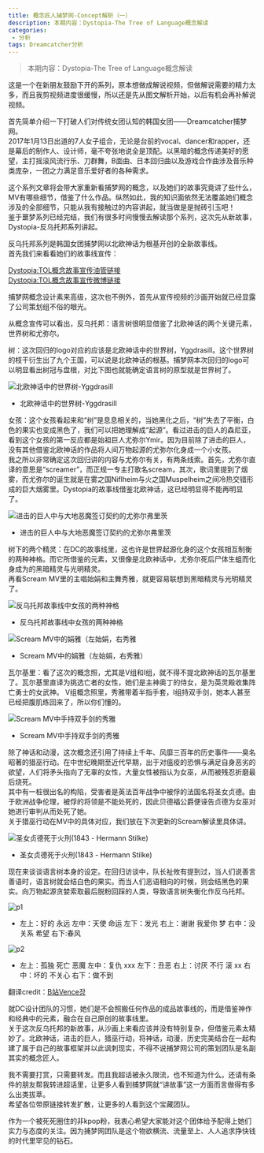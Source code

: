 ```yaml
---
title: 概念匠人捕梦网-Concept解析（一）
description: 本期内容：Dystopia-The Tree of Language概念解读
categories:
 - 分析
tags: Dreamcatcher分析
---
```


> 本期内容：Dystopia-The Tree of Language概念解读

<!-- more -->

这是一个在新朋友鼓励下开的系列，原本想做成解说视频，但做解说需要的精力太多，而且我剪视频进度很缓慢，所以还是先从图文解析开始，以后有机会再补解说视频。

首先简单介绍一下打破人们对传统女团认知的韩国女团——Dreamcatcher捕梦网。<br>
2017年1月13日出道的7人女子组合，无论是台前的vocal、dancer和rapper，还是幕后的制作人、设计师，毫不夸张地说全是顶配。以黑暗的概念传递美好的愿望，主打摇滚风流行乐、刀群舞，B面曲、日本回归曲以及游戏合作曲涉及音乐种类庞杂，一团之力满足音乐爱好者的各种需求。

这个系列文章将会带大家重新看捕梦网的概念，以及她们的故事究竟讲了些什么，MV有哪些细节，借鉴了什么作品。纵然如此，我的知识面依然无法覆盖她们概念涉及的全部细节，只能从我有接触过的内容讲起，就当做是是抛砖引玉吧！<br>
鉴于噩梦系列已经完结，我们有很多时间慢慢去解读那个系列，这次先从新故事，Dystopia-反乌托邦系列讲起。

反乌托邦系列是韩国女团捕梦网以北欧神话为根基开创的全新故事线。<br>
首先我们来看看她们的故事线宣传：

[Dystopia:TOL概念故事宣传油管链接](https://www.youtube.com/watch?v=41oftK_91PI)<br>
[Dystopia:TOL概念故事宣传微博链接](http://t.cn/A6hLj3dv?m=4471189361793900&u=6066447688)

捕梦网概念设计素来高级，这次也不例外，首先从宣传视频的沙画开始就已经显露了公司策划组不俗的眼光。

从概念宣传可以看出，反乌托邦：语言树很明显借鉴了北欧神话的两个关键元素，世界树和尤弥尔。

树：这次回归的logo对应的应该是北欧神话中的世界树，Yggdrasill。这个世界树的枝干衍生出了九个王国，可以说是北欧神话的根基。捕梦网本次回归的logo可以明显看出树冠与盘根，对比下图也就能确定语言树的原型就是世界树了。

![北欧神话中的世界树-Yggdrasill](https://s1.ax1x.com/2020/07/25/UzydeA.png)
* 北欧神话中的世界树-Yggdrasill

女孩：这个女孩看起来和“树”是息息相关的，当她黑化之后，“树”失去了平衡，白色的果实也变成黑色了，我们可以把她理解成“起源”。看过进击的巨人的森尼亚，看到这个女孩的第一反应都是始祖巨人尤弥尔Ymir。因为目前除了进击的巨人，没有其他借鉴北欧神话的作品将人间万物起源的尤弥尔化身成一个小女孩。<br>
我之所以非常确定这次回归讲的内容与尤弥尔有关，有两条线索。首先，尤弥尔直译的意思是“screamer”，而正规一专主打歌名scream，其次，歌词里提到了烟雾，而尤弥尔的诞生就是在雾之国Niflheim与火之国Muspelheim之间冷热交错形成的巨大烟雾里。Dystopia的故事线借鉴北欧神话，这已经明显得不能再明显了。

![进击的巨人中与大地恶魔签订契约的尤弥尔弗里茨](https://s1.ax1x.com/2020/07/25/Uzy8JK.jpg)
* 进击的巨人中与大地恶魔签订契约的尤弥尔弗里茨

树下的两个精灵：在DC的故事线里，这也许是世界起源化身的这个女孩相互制衡的两种神格。而它所借鉴的元素，又很像是北欧神话中，尤弥尔死后尸体生蛆而化身成为的黑暗精灵与光明精灵。<br>
再看Scream MV里的主唱始娟和主舞秀雅，就更容易联想到黑暗精灵与光明精灵了。

![反乌托邦故事线中女孩的两种神格](https://s1.ax1x.com/2020/07/25/UzyDFP.png)
* 反乌托邦故事线中女孩的两种神格

![Scream MV中的娟雅（左始娟，右秀雅](https://s1.ax1x.com/2020/07/25/UzyGRO.jpg)
* Scream MV中的娟雅（左始娟，右秀雅）

瓦尔基里：看了这次的概念照，尤其是V组和I组，就不得不提北欧神话的瓦尔基里了。瓦尔基里直译为挑选亡者的女性，她们是主神奥丁的侍女，是为英灵殿收集阵亡勇士的女武神。
V组概念照里，秀雅带着半指手套，I组持双手剑，她本人甚至已经把腹肌练回来了，所以你们懂的。

![Scream MV中手持双手剑的秀雅](https://s1.ax1x.com/2020/07/25/Uzy6SS.png)
* Scream MV中手持双手剑的秀雅

除了神话和动漫，这次概念还引用了持续上千年、风靡三百年的历史事件——臭名昭著的猎巫行动。在中世纪晚期至近代早期，出于对瘟疫的恐惧与满足自身恶劣的欲望，人们将矛头指向了无辜的女性，大量女性被指认为女巫，从而被残忍折磨最后烧死。<br>
其中有一桩很出名的构陷，受害者是英法百年战争中被俘的法国名将圣女贞德。由于欧洲战争伦理，被俘的将领是不能处死的，因此贝德福公爵便诬告贞德为女巫对她进行审判从而处死了她。<br>
关于猎巫行动在MV中的具体对应，我们放在下次更新的Scream解读里具体讲。<br>
<!--(参考资料：欧洲猎巫运动——巫术、性虐与黑死病)-->

![圣女贞德死于火刑(1843 - Hermann Stilke)](https://s1.ax1x.com/2020/07/25/UzylIx.jpg)
* 圣女贞德死于火刑(1843 - Hermann Stilke)

现在来谈谈语言树本身的设定。在回归访谈中，队长祉攸有提到过，当人们说善言善语时，语言树就会结白色的果实。而当人们恶语相向的时候，则会结黑色的果实。向万物起源贪婪索取最后脱粉回踩的人类，导致语言树失衡化作反乌托邦。

![p1](https://s1.ax1x.com/2020/07/25/UzywdI.png)
* 左上：好的 永远 左中：天使 命运 左下：发光 右上：谢谢 我爱你 梦 右中：没关系 希望 右下:春风

![p2](https://s1.ax1x.com/2020/07/25/UzyNsH.png)
* 左上：孤独 死亡 恶魔 左中：复仇 xxx 左下：丑恶 右上：讨厌 不行 滚 xx 右中：坏的 不关心 右下：做不到

翻译credit：[B站Vence장](https://space.bilibili.com/323391540)

就DC设计团队的习惯，她们是不会照搬任何作品的成品故事线的，而是借鉴神作和经典中的元素，融合在自己原创的故事线里。<br>
关于这次反乌托邦的新故事，从沙画上来看应该并没有特别复杂，但借鉴元素太精妙了。北欧神话，进击的巨人，猎巫行动，将神话，动漫，历史完美结合在一起构建了属于自己的故事框架并以此讽刺现实，不得不说捕梦网公司的策划团队是名副其实的概念匠人。

我不需要打赏，只需要转发。而且我超话被永久限流，也不知道为什么。还请有条件的朋友帮我转进超话里，让更多人看到捕梦网就“讲故事”这一方面而言做得有多么出类拔萃。<br>
希望各位带原链接转发扩散，让更多的人看到这个宝藏团队。

作为一个被死死圈住的非kpop粉，我衷心希望大家能对这个团体给予配得上她们实力与态度的关注。因为捕梦网团队是这个物欲横流、流量至上、人人追求挣快钱的时代里罕见的钻石。
